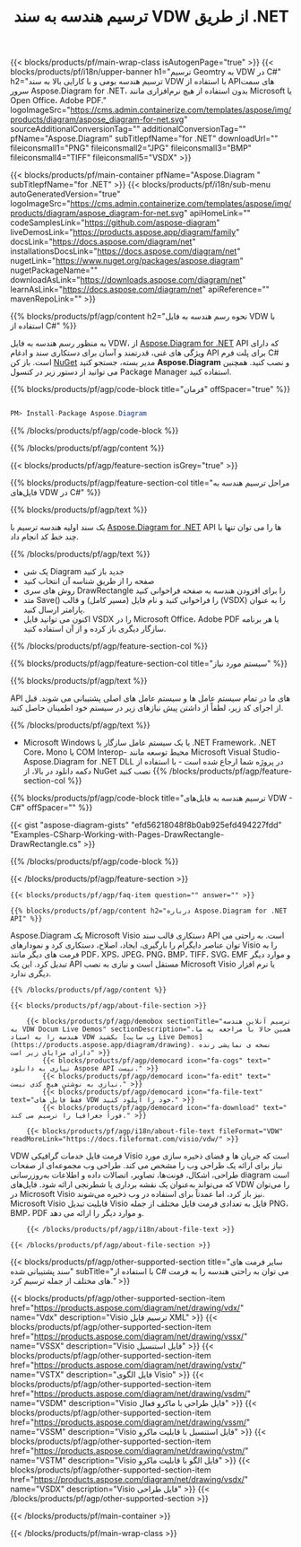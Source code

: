 ﻿---
title: ترسیم هندسه به سند VDW از طریق .NET 
weight: 3050
url: /fa/net/drawing/vdw/ 
description: کد منبع C# برای ترسیم هندسه به فایل vdw در پلتفرم‌های .NET Framework، .NET Core، Mono.
---
{{< blocks/products/pf/main-wrap-class isAutogenPage="true" >}}
{{< blocks/products/pf/i18n/upper-banner h1="ترسیم Geomtry به VDW در C#" h2="ترسیم هندسه بومی و با کارایی بالا به سند VDW با استفاده از APIهای سمت سرور Aspose.Diagram for .NET، بدون استفاده از هیچ نرم‌افزاری مانند Microsoft یا Open Office، Adobe PDF." logoImageSrc="https://cms.admin.containerize.com/templates/aspose/img/products/diagram/aspose_diagram-for-net.svg" sourceAdditionalConversionTag="" additionalConversionTag="" pfName="Aspose.Diagram" subTitlepfName="for .NET" downloadUrl="" fileiconsmall1="PNG" fileiconsmall2="JPG" fileiconsmall3="BMP" fileiconsmall4="TIFF" fileiconsmall5="VSDX" >}}

{{< blocks/products/pf/main-container pfName="Aspose.Diagram " subTitlepfName="for .NET" >}}
{{< blocks/products/pf/i18n/sub-menu autoGeneratedVersion="true" logoImageSrc="https://cms.admin.containerize.com/templates/aspose/img/products/diagram/aspose_diagram-for-net.svg" apiHomeLink="" codeSamplesLink="https://github.com/aspose-diagram" liveDemosLink="https://products.aspose.app/diagram/family" docsLink="https://docs.aspose.com/diagram/net" installationsDocsLink="https://docs.aspose.com/diagram/net" nugetLink="https://www.nuget.org/packages/aspose.diagram" nugetPackageName="" downloadAsLink="https://downloads.aspose.com/diagram/net" learnAsLink="https://docs.aspose.com/diagram/net" apiReference="" mavenRepoLink="" >}}

{{% blocks/products/pf/agp/content h2="نحوه رسم هندسه به فایل VDW با استفاده از C#" %}}

 به منظور رسم هندسه به فایل VDW، از
 [Aspose.Diagram for .NET](https://products.aspose.com/diagram/net) 
 API که دارای ویژگی های غنی، قدرتمند و آسان برای دستکاری سند و ادغام API برای پلت فرم C# است. باز کن
 [NuGet](https://www.nuget.org/packages/aspose.diagram) 
 مدیر بسته، جستجو کنید
 **Aspose.Diagram** 
 و نصب کنید. همچنین می توانید از دستور زیر در کنسول Package Manager استفاده کنید.

{{% blocks/products/pf/agp/code-block title="فرمان" offSpacer="true" %}}

```cs

PM> Install-Package Aspose.Diagram


```

{{% /blocks/products/pf/agp/code-block %}}

{{% /blocks/products/pf/agp/content %}}

{{< blocks/products/pf/agp/feature-section isGrey="true" >}}

{{% blocks/products/pf/agp/feature-section-col title="مراحل ترسیم هندسه به فایل‌های VDW در C#" %}}

{{% blocks/products/pf/agp/text %}}

 یک سند اولیه هندسه ترسیم با
 [Aspose.Diagram for .NET](https://products.aspose.com/diagram/net) 
 API ها را می توان تنها با چند خط کد انجام داد.

{{% /blocks/products/pf/agp/text %}}

+ یک شی Diagram جدید باز کنید
+ صفحه را از طریق شناسه آن انتخاب کنید
+ روش های سری DrawRectangle را برای افزودن هندسه به صفحه فراخوانی کنید
+ متد Save() را فراخوانی کنید و نام فایل (مسیر کامل) و قالب (VSDX) را به عنوان پارامتر ارسال کنید.
+ اکنون می توانید فایل VSDX را در Microsoft Office، Adobe PDF یا هر برنامه سازگار دیگری باز کرده و از آن استفاده کنید.

{{% /blocks/products/pf/agp/feature-section-col %}}

{{% blocks/products/pf/agp/feature-section-col title="سیستم مورد نیاز" %}}

{{% blocks/products/pf/agp/text %}}

 API های ما در تمام سیستم عامل ها و سیستم عامل های اصلی پشتیبانی می شوند. قبل از اجرای کد زیر، لطفاً از داشتن پیش نیازهای زیر در سیستم خود اطمینان حاصل کنید.

{{% /blocks/products/pf/agp/text %}}

- Microsoft Windows یا یک سیستم عامل سازگار با .NET Framework، .NET Core، Mono یا COM Interop- محیط توسعه مانند Microsoft Visual Studio- Aspose.Diagram for .NET DLL در پروژه شما ارجاع شده است - با استفاده از دکمه دانلود در بالا، از NuGet نصب کنید
{{% /blocks/products/pf/agp/feature-section-col %}}

{{% blocks/products/pf/agp/code-block title="ترسیم هندسه به فایل‌های VDW - C#" offSpacer="" %}}

{{< gist "aspose-diagram-gists" "efd56218048f8b0ab925efd494227fdd" "Examples-CSharp-Working-with-Pages-DrawRectangle-DrawRectangle.cs" >}}


{{% /blocks/products/pf/agp/code-block %}}

{{< /blocks/products/pf/agp/feature-section >}}

    {{< blocks/products/pf/agp/faq-item question="" answer="" >}}


<!-- aboutfile Starts -->

    {{% blocks/products/pf/agp/content h2="درباره Aspose.Diagram for .NET API" %}}

 Aspose.Diagram یک Microsoft Visio دستکاری قالب سند API است. به راحتی می توان عناصر دایگرام را بارگیری، ایجاد، اصلاح، دستکاری کرد و نمودارهای Visio را به فرمت های دیگر مانند PDF، XPS، JPEG، PNG، BMP، TIFF، SVG، EMF و موارد دیگر تبدیل کرد. این یک API مستقل است و نیازی به نصب Microsoft Visio یا نرم افزار دیگری ندارد.  



    {{% /blocks/products/pf/agp/content %}}
    
    {{< blocks/products/pf/agp/about-file-section >}}
    
        {{< blocks/products/pf/agp/demobox sectionTitle="ترسیم آنلاین هندسه به VDW Docum Live Demos" sectionDescription="همین حالا با مراجعه به ما، هندسه را به اسناد VDW بکشید [وب سایت Live Demos](https://products.aspose.app/diagram/drawing). نسخه ی نمایشی زنده دارای مزایای زیر است" >}}
            {{< blocks/products/pf/agp/democard icon="fa-cogs" text=" نیازی به دانلود Aspose API نیست." >}}
            {{< blocks/products/pf/agp/democard icon="fa-edit" text=" نیازی به نوشتن هیچ کدی نیست." >}}
            {{< blocks/products/pf/agp/democard icon="fa-file-text" text="فقط فایل های VDW خود را آپلود کنید." >}}
            {{< blocks/products/pf/agp/democard icon="fa-download" text=" فوراً جغرافیا را ترسیم می کند." >}}
    
        {{< blocks/products/pf/agp/i18n/about-file-text fileFormat="VDW" readMoreLink="https://docs.fileformat.com/visio/vdw/" >}}
VDW فرمت فایل خدمات گرافیکی Visio است که جریان ها و فضای ذخیره سازی مورد نیاز برای ارائه یک طراحی وب را مشخص می کند. طراحی وب مجموعه‌ای از صفحات طراحی، اشکال، فونت‌ها، تصاویر، اتصالات داده و اطلاعات به‌روزرسانی diagram است که می‌تواند به‌عنوان یک نقشه برداری یا شطرنجی ارائه شود. فایل‌های VDW را می‌توان در Microsoft Visio نیز باز کرد، اما عمدتاً برای استفاده در وب ذخیره می‌شوند. Microsoft Visio قابلیت تبدیل Visio فایل به تعدادی فرمت فایل مختلف از جمله PNG، BMP، PDF و موارد دیگر را ارائه می دهد. 

        {{< /blocks/products/pf/agp/i18n/about-file-text >}}
    
    {{< /blocks/products/pf/agp/about-file-section >}}

<!-- aboutfile Ends -->

{{< blocks/products/pf/agp/other-supported-section title="سایر فرمت های سند پشتیبانی شده" subTitle="با استفاده از C# می توان به راحتی هندسه را به فرمت های مختلف از جمله ترسیم کرد." >}}

{{< blocks/products/pf/agp/other-supported-section-item href="https://products.aspose.com/diagram/net/drawing/vdx/" name="Vdx" description="Visio ترسیم فایل XML" >}}
{{< blocks/products/pf/agp/other-supported-section-item href="https://products.aspose.com/diagram/net/drawing/vssx/" name="VSSX" description="Visio فایل استنسیل" >}}
{{< blocks/products/pf/agp/other-supported-section-item href="https://products.aspose.com/diagram/net/drawing/vstx/" name="VSTX" description="فایل الگوی Visio" >}}
{{< blocks/products/pf/agp/other-supported-section-item href="https://products.aspose.com/diagram/net/drawing/vsdm/" name="VSDM" description="Visio فایل طراحی با ماکرو فعال" >}}
{{< blocks/products/pf/agp/other-supported-section-item href="https://products.aspose.com/diagram/net/drawing/vssm/" name="VSSM" description="Visio فایل استنسیل با قابلیت ماکرو" >}}
{{< blocks/products/pf/agp/other-supported-section-item href="https://products.aspose.com/diagram/net/drawing/vstm/" name="VSTM" description="Visio فایل الگو با قابلیت ماکرو" >}}
{{< blocks/products/pf/agp/other-supported-section-item href="https://products.aspose.com/diagram/net/drawing/vsdx/" name="VSDX" description="Visio فایل طراحی" >}}
{{< /blocks/products/pf/agp/other-supported-section >}}

{{< /blocks/products/pf/main-container >}}
    
{{< /blocks/products/pf/main-wrap-class >}}